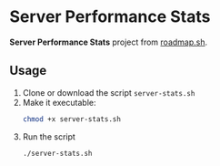 # Server Performance Stats

**Server Performance Stats** project from <a href="https://roadmap.sh/projects/server-stats" rel="noopener noreferrer nofollow" target="_blank">roadmap.sh</a>.

## Usage
1. Clone or download the script `server-stats.sh`
2. Make it executable:
	```bash
	chmod +x server-stats.sh
	```
3. Run the script
	```bash
	./server-stats.sh
	```
